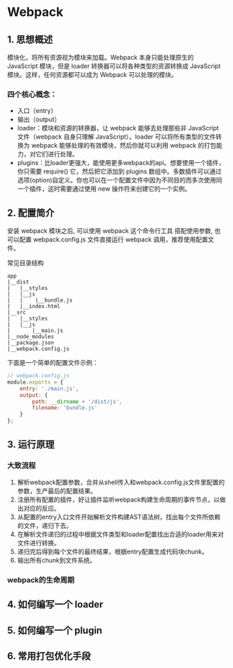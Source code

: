 # Webpack

## 1. 思想概述
模块化，将所有资源视为模块来加载。Webpack 本身只能处理原生的 JavaScript 模块，但是 loader 转换器可以将各种类型的资源转换成 JavaScript 模块。这样，任何资源都可以成为 Webpack 可以处理的模块。
### 四个核心概念：
* 入口（entry）
* 输出（output）
* loader：模块和资源的转换器，让 webpack 能够去处理那些非 JavaScript 文件（webpack 自身只理解 JavaScript）。loader 可以将所有类型的文件转换为 webpack 能够处理的有效模块，然后你就可以利用 webpack 的打包能力，对它们进行处理。
* plugins：比loader更强大，能使用更多webpack的api。想要使用一个插件，你只需要 require() 它，然后把它添加到 plugins 数组中。多数插件可以通过选项(option)自定义。你也可以在一个配置文件中因为不同目的而多次使用同一个插件，这时需要通过使用 new 操作符来创建它的一个实例。



## 2. 配置简介
安装 webpack 模块之后, 可以使用 webpack 这个命令行工具
搭配使用参数, 也可以配置 webpack.config.js 文件直接运行 webpack 调用，推荐使用配置文件。

常见目录结构

    app
    |__dist
    |   |__styles
    |   |__js
    |   |    |__bundle.js
    |   |__index.html
    |__src
    |   |__styles
    |   |__js
    |       |__main.js
    |__node_modules
    |__package.json
    |__webpack.config.js
    
下面是一个简单的配置文件示例：

```js
// webpack.config.js
module.exports = {
    entry: './main.js',
    output: {
      	path: __dirname + '/dist/js',
        filename: 'bundle.js'       
    }
};
```
## 3. 运行原理
### 大致流程 ###
1. 解析webpack配置参数，合并从shell传入和webpack.config.js文件里配置的参数，生产最后的配置结果。
1. 注册所有配置的插件，好让插件监听webpack构建生命周期的事件节点，以做出对应的反应。
1. 从配置的entry入口文件开始解析文件构建AST语法树，找出每个文件所依赖的文件，递归下去。
1. 在解析文件递归的过程中根据文件类型和loader配置找出合适的loader用来对文件进行转换。
1. 递归完后得到每个文件的最终结果，根据entry配置生成代码块chunk。
1. 输出所有chunk到文件系统。
### webpack的生命周期 ###


## 4. 如何编写一个 loader ##

## 5. 如何编写一个 plugin ##

## 6. 常用打包优化手段 ##

